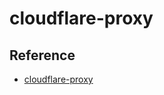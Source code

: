 # cloudflare-proxy

## Reference

- [cloudflare-proxy](https://github.com/barretlee/cloudflare-proxy)